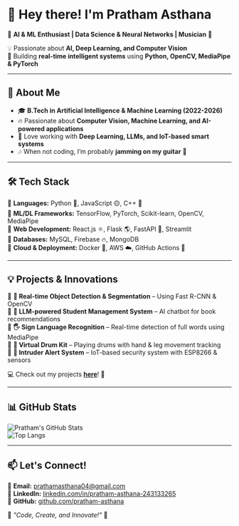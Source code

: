 # 👋 Hey there! I'm Pratham Asthana  

🚀 **AI & ML Enthusiast | Data Science & Neural Networks | Musician** 🎸  

💡 Passionate about **AI, Deep Learning, and Computer Vision**  
🎯 Building **real-time intelligent systems** using **Python, OpenCV, MediaPipe & PyTorch**  

---

## 🚀 About Me  

- 🎓 **B.Tech in Artificial Intelligence & Machine Learning (2022-2026)**  
- 🔥 Passionate about **Computer Vision, Machine Learning, and AI-powered applications**  
- 🤖 Love working with **Deep Learning, LLMs, and IoT-based smart systems**  
- 🎶 When not coding, I’m probably **jamming on my guitar** 🎸  

---

## 🛠️ Tech Stack  

🔹 **Languages:** Python 🐍, JavaScript 🟡, C++ 🚀  
🔹 **ML/DL Frameworks:** TensorFlow, PyTorch, Scikit-learn, OpenCV, MediaPipe  
🔹 **Web Development:** React.js ⚛️, Flask 🌎, FastAPI 🚀, Streamlit  
🔹 **Databases:** MySQL, Firebase 🔥, MongoDB  
🔹 **Cloud & Deployment:** Docker 🐳, AWS ☁️, GitHub Actions 🚀  

---

## 💡 Projects & Innovations  

🔹 **🎯 Real-time Object Detection & Segmentation** – Using Fast R-CNN & OpenCV  
🔹 **🧠 LLM-powered Student Management System** – AI chatbot for book recommendations  
🔹 **🖐️ Sign Language Recognition** – Real-time detection of full words using MediaPipe  
🔹 **🥁 Virtual Drum Kit** – Playing drums with hand & leg movement tracking  
🔹 **🚨 Intruder Alert System** – IoT-based security system with ESP8266 & sensors  

💻 Check out my projects **[here](https://github.com/pratham-asthana?tab=repositories)**! 🚀  

---

## 📊 GitHub Stats  

![Pratham's GitHub Stats](https://github-readme-stats.vercel.app/api?username=pratham-asthana&show_icons=true&theme=radical)  
![Top Langs](https://github-readme-stats.vercel.app/api/top-langs/?username=pratham-asthana&layout=compact&theme=radical)  

---

## 📫 Let's Connect!  

🔹 **Email:** [prathamasthana04@gmail.com](mailto:prathamasthana04@gmail.com)  
🔹 **LinkedIn:** [linkedin.com/in/pratham-asthana-243133265](https://linkedin.com/in/pratham-asthana-243133265)  
🔹 **GitHub:** [github.com/pratham-asthana](https://github.com/pratham-asthana)  

🌟 _"Code, Create, and Innovate!"_ 🚀  
